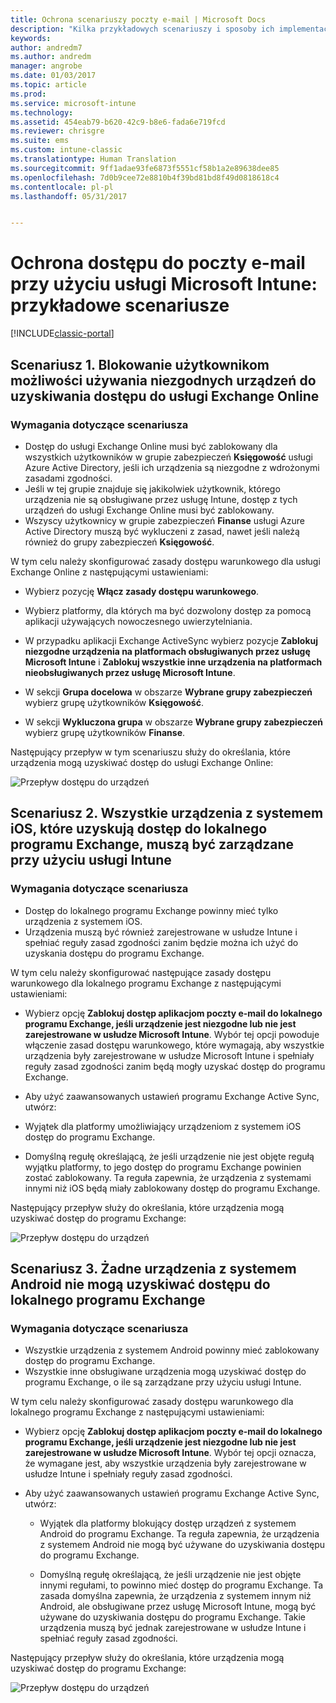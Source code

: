 ```yaml
---
title: Ochrona scenariuszy poczty e-mail | Microsoft Docs
description: "Kilka przykładowych scenariuszy i sposoby ich implementacji przy użyciu dostępu warunkowego."
keywords: 
author: andredm7
ms.author: andredm
manager: angrobe
ms.date: 01/03/2017
ms.topic: article
ms.prod: 
ms.service: microsoft-intune
ms.technology: 
ms.assetid: 454eab79-b620-42c9-b8e6-fada6e719fcd
ms.reviewer: chrisgre
ms.suite: ems
ms.custom: intune-classic
ms.translationtype: Human Translation
ms.sourcegitcommit: 9ff1adae93fe6873f5551cf58b1a2e89638dee85
ms.openlocfilehash: 7d0b9cee72e8810b4f39bd81bd8f49d0818618c4
ms.contentlocale: pl-pl
ms.lasthandoff: 05/31/2017


---
```


# <a name="protect-access-to-email-with-microsoft-intune-example-scenarios"></a>Ochrona dostępu do poczty e-mail przy użyciu usługi Microsoft Intune: przykładowe scenariusze

[!INCLUDE[classic-portal](../includes/classic-portal.md)]

## <a name="scenario-1-block-users-from-using-noncompliant-devices-to-access-exchange-online"></a>Scenariusz 1. Blokowanie użytkownikom możliwości używania niezgodnych urządzeń do uzyskiwania dostępu do usługi Exchange Online
### <a name="scenario-requirements"></a>Wymagania dotyczące scenariusza
- Dostęp do usługi Exchange Online musi być zablokowany dla wszystkich użytkowników w grupie zabezpieczeń **Księgowość** usługi Azure Active Directory, jeśli ich urządzenia są niezgodne z wdrożonymi zasadami zgodności.
- Jeśli w tej grupie znajduje się jakikolwiek użytkownik, którego urządzenia nie są obsługiwane przez usługę Intune, dostęp z tych urządzeń do usługi Exchange Online musi być zablokowany.
- Wszyscy użytkownicy w grupie zabezpieczeń **Finanse** usługi Azure Active Directory muszą być wykluczeni z zasad, nawet jeśli należą również do grupy zabezpieczeń **Księgowość**.

W tym celu należy skonfigurować zasady dostępu warunkowego dla usługi Exchange Online z następującymi ustawieniami:

- Wybierz pozycję **Włącz zasady dostępu warunkowego**.

- Wybierz platformy, dla których ma być dozwolony dostęp za pomocą aplikacji używających nowoczesnego uwierzytelniania.
- W przypadku aplikacji Exchange ActiveSync wybierz pozycje **Zablokuj niezgodne urządzenia na platformach obsługiwanych przez usługę Microsoft Intune** i **Zablokuj wszystkie inne urządzenia na platformach nieobsługiwanych przez usługę Microsoft Intune**.
-   W sekcji **Grupa docelowa** w obszarze **Wybrane grupy zabezpieczeń** wybierz grupę użytkowników **Księgowość**.

-   W sekcji **Wykluczona grupa** w obszarze **Wybrane grupy zabezpieczeń** wybierz grupę użytkowników **Finanse**.


Następujący przepływ w tym scenariuszu służy do określania, które urządzenia mogą uzyskiwać dostęp do usługi Exchange Online:

![Przepływ dostępu do urządzeń](./media/ConditionalAccess8-5.png)

## <a name="scenario-2-all-ios-devices-that-access-exchange-on-premises-must-be-managed-by-intune"></a>Scenariusz 2. Wszystkie urządzenia z systemem iOS, które uzyskują dostęp do lokalnego programu Exchange, muszą być zarządzane przy użyciu usługi Intune
### <a name="scenario-requirements"></a>Wymagania dotyczące scenariusza
- Dostęp do lokalnego programu Exchange powinny mieć tylko urządzenia z systemem iOS.
- Urządzenia muszą być również zarejestrowane w usłudze Intune i spełniać reguły zasad zgodności zanim będzie można ich użyć do uzyskania dostępu do programu Exchange.

W tym celu należy skonfigurować następujące zasady dostępu warunkowego dla lokalnego programu Exchange z następującymi ustawieniami:

-   Wybierz opcję **Zablokuj dostęp aplikacjom poczty e-mail do lokalnego programu Exchange, jeśli urządzenie jest niezgodne lub nie jest zarejestrowane w usłudze Microsoft Intune**. Wybór tej opcji powoduje włączenie zasad dostępu warunkowego, które wymagają, aby wszystkie urządzenia były zarejestrowane w usłudze Microsoft Intune i spełniały reguły zasad zgodności zanim będą mogły uzyskać dostęp do programu Exchange.

-   Aby użyć zaawansowanych ustawień programu Exchange Active Sync, utwórz:

  -   Wyjątek dla platformy umożliwiający urządzeniom z systemem iOS dostęp do programu Exchange.   

  -   Domyślną regułę określającą, że jeśli urządzenie nie jest objęte regułą wyjątku platformy, to jego dostęp do programu Exchange powinien zostać zablokowany. Ta reguła zapewnia, że urządzenia z systemami innymi niż iOS będą miały zablokowany dostęp do programu Exchange.

Następujący przepływ służy do określania, które urządzenia mogą uzyskiwać dostęp do programu Exchange:

![Przepływ dostępu do urządzeń](./media/ConditionalAccess8-3.png)

## <a name="scenario-3-no-android-devices-can-access-exchange-on-premises"></a>Scenariusz 3. Żadne urządzenia z systemem Android nie mogą uzyskiwać dostępu do lokalnego programu Exchange
### <a name="scenario-requirements"></a>Wymagania dotyczące scenariusza
- Wszystkie urządzenia z systemem Android powinny mieć zablokowany dostęp do programu Exchange.
- Wszystkie inne obsługiwane urządzenia mogą uzyskiwać dostęp do programu Exchange, o ile są zarządzane przy użyciu usługi Intune.

W tym celu należy skonfigurować zasady dostępu warunkowego dla lokalnego programu Exchange z następującymi ustawieniami:

-   Wybierz opcję **Zablokuj dostęp aplikacjom poczty e-mail do lokalnego programu Exchange, jeśli urządzenie jest niezgodne lub nie jest zarejestrowane w usłudze Microsoft Intune**. Wybór tej opcji oznacza, że wymagane jest, aby wszystkie urządzenia były zarejestrowane w usłudze Intune i spełniały reguły zasad zgodności.

- Aby użyć zaawansowanych ustawień programu Exchange Active Sync, utwórz:
  -   Wyjątek dla platformy blokujący dostęp urządzeń z systemem Android do programu Exchange. Ta reguła zapewnia, że urządzenia z systemem Android nie mogą być używane do uzyskiwania dostępu do programu Exchange.

  -   Domyślną regułę określającą, że jeśli urządzenie nie jest objęte innymi regułami, to powinno mieć dostęp do programu Exchange. Ta zasada domyślna zapewnia, że urządzenia z systemem innym niż Android, ale obsługiwane przez usługę Microsoft Intune, mogą być używane do uzyskiwania dostępu do programu Exchange. Takie urządzenia muszą być jednak zarejestrowane w usłudze Intune i spełniać reguły zasad zgodności.

Następujący przepływ służy do określania, które urządzenia mogą uzyskiwać dostęp do programu Exchange:

![Przepływ dostępu do urządzeń](./media/ConditionalAccess8-4.png)

